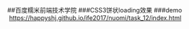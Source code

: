 ##百度糯米前端技术学院
###CSS3饼状loading效果
###demo  https://happyshj.github.io/ife2017/nuomi/task_12/index.html
